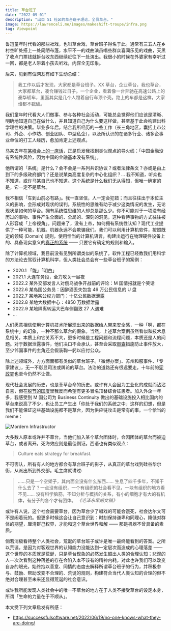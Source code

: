 ```yaml
---
title: 草台班子
date: "2022-09-01"
description: "出自 S1 社区的草台班子理论，全员草台。"
image: https://lawrenceli.me/images/makeshift-troupe/infra.png
tag: Viewpoint
---
```


鲁迅童年时代看的那些社戏，也叫草台戏，草台班子得名于此。通常有三五人在乡村空旷处搭上一处简陋布篷，水平不一的戏曲演员唱些群众喜闻乐见的戏曲，天黑了收点门票钱就拆台收东西继续赶往下一处演出。我很小的时候在外婆家有幸听过一回，都是老人带着小孩去听戏，内容全无印象。

后来，见到有位网友有如下生动总结：

> 我工作以后才发现，大家都是草台班子。XX 草台，企业草台，我也草台，大家都草台，凑合赚钱过日子。一个企业，看着像一台奔驰在高速公路上的豪华轿车，里面其实是几个人蹬着自行车顶个壳。路上的车都是这样，大家谁都不戳破。

我们童年时代看大人们做事、参与各种社会活动，可能总会觉得他们应该是清晰、明确地知道自己在做什么，并且知道自己为什么要这样做，甚至基于此会构建出科学理性的决策。毕业多年后，结合我所经历的一些工作（长三角地区，囊括上市公司、外企、小作坊、创业团队、中型私企），以及所认识的在诸多行业、诸多企事业单位的打工人经历，愈加肯定上述观点。

马某去年在[某峰会上的一席话](https://finance.sina.com.cn/money/bank/bank_hydt/2020-10-24/doc-iiznezxr7822563.shtml)，正是启发我找到类似观点的导火线：「中国金融没有系统性风险，因为中国的金融基本没有系统」。

他所谓的「系统」是什么？会不会是一系列共识协议？或者法律条文？亦或是由上到下的多级政府部门？还是说某类高度复杂的中心化组织？... 我不知道，听众也不知道，或许马某自己也不知道。这个系统是什么我们无从得知，但唯一确定的是，它一定不是草台。

我不相信「车到山前必有路」。我一直坚信，人一定会犯错；而且往往出于本位主义的影响，会形成对现状的误判。系统性的思维有助于减少这类情况的发生，无论现状是如何的草台。拥有系统性思维的人却总是那么少。你不可能对于一项没有经历过的事物、事件产生全面的、全局的、深刻的洞见，这种看待事物的方式往往被人形容成「上帝视角」。问题来了，没有上帝，如何拥有系统性认知？现代工业提供了一种可能，机器。机器永远不会欺骗我们。我们可以利用计算机软件，按照既定的领域 (Domain) 规则，使用恰当的计算机语言，构建出运行在物理硬件设备上的、具备现实意义的[真正的系统](https://zh.wikipedia.org/wiki/%E5%86%AF%C2%B7%E8%AF%BA%E4%BC%8A%E6%9B%BC%E7%BB%93%E6%9E%84) —— 只要它有确定的规则和输入。

除了计算机领域，我目前没有见到所谓类似的系统了。软件工程已经教我们用科学的方法论去驾驭计算机科学，但人类社会总会有一些草台班子的案例：

- 2020.1 「能」「明白」
- 2021.1 大连车务段，全力攻关一昼夜
- 2022.2 某外交部发言人对俄乌战争开战前的评论：M 国情报就是个笑话
- 2022.6 某岛国公务员：因醉酒丢失包含 46 万公民信息的 U 盘
- 2022.7 某地某公权力部门：十亿公民数据泄露
- 2022.8 某地大数据中心：4850 万数据泄露
- 2022.9 某地隔离转运大巴车侧翻致 27 人遇难
- ...

人们愿意相信使用计算机技术所展现出来的数据给人带来安全感，一种「啊，都在系统中」的幻象，一种不那么草台的假象。当然，上述草台案例虽然看似和技术息息相关，本质上和它关系不大，更多时候是工程问题和流程问题，本质还是人的问题。对于数据泄露事件，他们决口不会承认，甚至会采取[审查](https://s.weibo.com/weibo?q=%23%E5%8D%81%E4%BA%BF%E5%85%AC%E6%B0%91%E6%95%B0%E6%8D%AE%E6%B3%84%E9%9C%B2%23)措施防止事件放大，至少邻国事件的主角还会假装鞠一躬以应付公众。

除上述领域外，方方面面都有类似的草台班子。「微博办案」、苏州和服事件、「专家建议」，无一不彰显司法或舆论的草台。法治的道路还有很远要走，十年前的[宪政梦](https://zh.wikipedia.org/zh-cn/2013%E5%B9%B4%E3%80%8A%E5%8D%97%E6%96%B9%E5%91%A8%E6%9C%AB%E3%80%8B%E6%96%B0%E5%B9%B4%E7%89%B9%E5%88%8A%E4%BA%8B%E4%BB%B6)也至今仍然不让做。

现代社会发展的历史，也是革草台命的历史。或许有人会因为工业化的成就而沾沾自喜，但在[脱节的国度](https://books.google.com.hk/books?id=lINbEAAAQBAJ&printsec=frontcover&dq=%E8%84%B1%E8%8A%82%E7%9A%84%E5%9B%BD%E5%BA%A6&hl=zh-CN&sa=X&ved=2ahUKEwiKi8r2_fP5AhVaslYBHdv5AR4Q6AF6BAgIEAI#v=onepage&q=%E8%84%B1%E8%8A%82%E7%9A%84%E5%9B%BD%E5%BA%A6&f=false)里我反而希望有更多冒名顶替综合征患者。加入外企一年多，我感受到 M 国公司为 Business Continuity 做出的基础设施投入相比国内的草台来说高了不少，也让员工产生出「你处于我们的系统之中」这样的幻想，但是我们不能保证这些基础设施都不是草台，因为供应链攻击是常有的事。一个恰当的 meme：

![Mordern Infrastructor](/images/makeshift-troupe/infra.png)

大多数人原本或许并不草台，当他们加入某个草台团体时，会因团体的草台而被迫草台，或者离开。死海效应则是最佳例证。西语也有类似观点：

> Culture eats strategy for breakfast.

不可否认，所有有人的地方都会有草台班子的影子，从真正的草台戏到硅谷华尔街，从派出所到外交部。毛主席就讲过:

> ......只是一个空架子，其内面全没有什么东西...... 生息了四千多年，不知干什么去了？一点没有组织，一个有组织的社会看不见，一块有组织的地方看不见...... 没有科学脑筋，不知分析与概括的关系，有小的细胞才有大的有机体，有分子的各个才有团体。 _《毛泽东早期文稿》_

或许有人说，这个社会需要草台，因为草台少了唱戏的可能会饿死，社会达尔文可不是闹着玩的。但更多时候这会让自己意识到：时刻保持谦卑和同理心，降低对群体的期望，厘清群己权界，才能和这个草台世界和解 —— 那是机器不曾具备的素质。

倘若消极看待整个人类社会，荒诞的草台班子或许是唯一最终能看到的答案。之所以荒诞，是因为对客观世界的认知能力没能达到一定层次而造成的心理落差 —— 这个世界的本质就是荒诞，只是草台现象的必然发生超出人类的合理认知；悲观的人一次次看到这种落差的存在会陷入本不该有的精神内耗。对此也许我们可以改变自身的眼光，始终抱以善意、同情的态度去解释所谓草台班子的行为，并积极参与、鼓励、帮助改变不合理的、荒诞的规则，构建符合当代人类认知的合理的但不绝对合理甚至未来还显得荒诞的社会意识。

或许我所能发现人类社会中的唯一不草台的地方在于人类不接受草台的设定本身，所谓「生命的力量在于不顺从」。

本文受下列文章启发有所感：

- <https://successfulsoftware.net/2022/06/19/no-one-knows-what-they-are-doing/>
